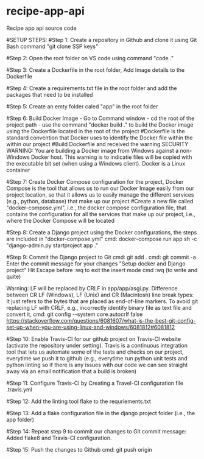 # recipe-app-api
Recipe app api source code

#SETUP STEPS:
#Step 1: Create a repository in Github and clone it using Git Bash command "git clone SSP keys"

#Step 2: Open the root folder on VS code using command "code ."

#Step 3: Create a Dockerfile in the root folder, Add Image details to the Dockerfile

#Step 4: Create a requirements.txt file in the root folder and add the packages that need to be installed 

#Step 5: Create an emty folder caled "app" in the root folder

#Step 6: Build Docker Image - Go to Command window - cd the root of the project path - use the command "docker build ." to build the Docker image using the Dockerfile located in the root of the project
#Dockerfile is the standard convention that Docker uses to identify the Docker file within the within our project
#Build Dockerfile and received the warning SECURITY WARNING: You are building a Docker image from Windows against a non-Windows Docker host. This warning is to indicatie files will be copied with the executable bit set (when using a Windows client). Docker is a Linux container

#Step 7: Create Docker Compose configuration for the project, Docker Compose is the tool that allows us to run our Docker Image easily from our project location, so that it allows us to easily manage the different services (e.g., python, database) that make up our project
#Create a new file called "docker-compose.yml", i.e., the docker compose configuration file, that contains the configuration for all the services that make up our project, i.e., where the Docker Compose will be located 

#Step 8: Create a Django project using the Docker configurations, the steps are included in "docker-compose.yml" 
cmd: docker-compose run app sh -c "django-admin.py startproject app ."

#Step 9: Commit the Django project to Git
cmd: git add .
cmd: git commit -a
Enter the commit message for your changes "Setup docker and Django project" 
Hit Escape before :wq to exit the insert mode
cmd :wq (to write and quite)

Warning: LF will be replaced by CRLF in app/app/asgi.py. 
Difference between CR LF (Windows), LF (Unix) and CR (Macintosh) line break types: It just refers to the bytes that are placed as end-of-line markers.
To avoid git replacing LF with CRLF, e.g., incorrectly identify binary file as text file and convert it, cmd: git config --system core.autocrlf false https://stackoverflow.com/questions/6081607/what-is-the-best-git-config-set-up-when-you-are-using-linux-and-windows/6081812#6081812

#Step 10: Enable Travis-CI for our github project on Travis-CI website (activate the repository under setting). Travis is a continuous integration tool that lets us automate some of the tests and checks on our project, everytime we push it to github (e.g., everytime run python unit tests and python linting so if there is any issues with our code we can see straight away via an email notification that a build is broken)

#Step 11: Configure Travis-CI by Creating a Travel-CI configuration file .travis.yml

#Step 12: Add the linting tool flake to the requriements.txt

#Step 13: Add a flake configuration file in the django project folder (i.e., the app folder) 

#Step 14: Repeat step 9 to commit our changes to Git
commit message: Added flake8 and Travis-CI configuration. 

#Step 15: Push the changes to Github
cmd: git push origin